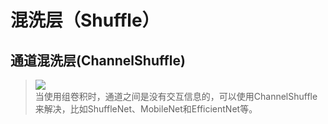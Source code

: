 # 混洗层（Shuffle）
## 通道混洗层(ChannelShuffle)
> [![](https://colab.research.google.com/assets/colab-badge.svg)](https://colab.research.google.com/github/itmorn/AI.handbook/blob/main/DL/torch/nn/Shuffle/ChannelShuffle.ipynb)  
当使用组卷积时，通道之间是没有交互信息的，可以使用ChannelShuffle来解决，比如ShuffleNet、MobileNet和EfficientNet等。
